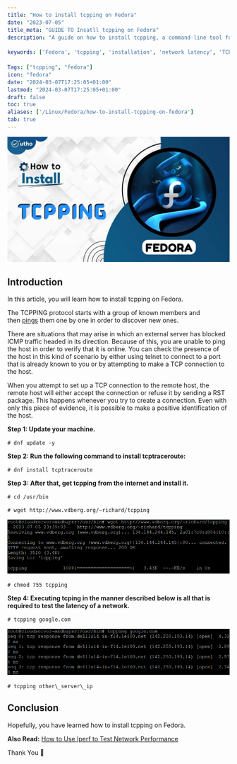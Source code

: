 ```yaml
---
title: "How to install tcpping on Fedora"
date: "2023-07-05"
title_meta: "GUIDE TO Insatll tcpping on Fedora"
description: "A guide on how to install tcpping, a command-line tool for measuring network latency using TCP packets, on Fedora, a Linux distribution."

keywords: ['Fedora', 'tcpping', 'installation', 'network latency', 'TCP packets', 'Linux', 'command-line tool']

Tags: ["tcpping", "fedora"]
icon: "fedora"
date: "2024-03-07T17:25:05+01:00"
lastmod: "2024-03-07T17:25:05+01:00" 
draft: false
toc: true
aliases: ['/Linux/Fedora/how-to-install-tcpping-on-fedora']
tab: true
---
```


![How to install tcpping on Fedora](images/How-to-install-tcpping-on-Fedora-1-1024x576.jpg)

## Introduction

In this article, you will learn how to install tcpping on Fedora.

The TCPPING protocol starts with a group of known members and then [pings](https://en.wikipedia.org/wiki/Ping_(networking_utility)) them one by one in order to discover new ones.

There are situations that may arise in which an external server has blocked ICMP traffic headed in its direction. Because of this, you are unable to ping the host in order to verify that it is online. You can check the presence of the host in this kind of scenario by either using telnet to connect to a port that is already known to you or by attempting to make a TCP connection to the host.

When you attempt to set up a TCP connection to the remote host, the remote host will either accept the connection or refuse it by sending a RST package. This happens whenever you try to create a connection. Even with only this piece of evidence, it is possible to make a positive identification of the host.

**Step 1: Update your machine.**

```
# dnf update -y

```

**Step 2: Run the following command to install tcptraceroute:**

```
# dnf install tcptraceroute

```

**Step 3: After that, get tcpping from the internet and install it.**

```
# cd /usr/bin

```

```
# wget http://www.vdberg.org/~richard/tcpping

```

![install tcpping on Fedora](images/image-1200.png)

```
# chmod 755 tcpping

```

**Step 4: Executing tcping in the manner described below is all that is required to test the latency of a network.**

```
# tcpping google.com

```

![How to install tcpping on Fedora](images/image-1199.png)

```
# tcpping other\_server\_ip

```

## Conclusion

Hopefully, you have learned how to install tcpping on Fedora.

**Also Read:** [How to Use Iperf to Test Network Performance](https://utho.com/docs/tutorial/how-to-use-iperf-to-test-network-performance/)

Thank You 🙂
